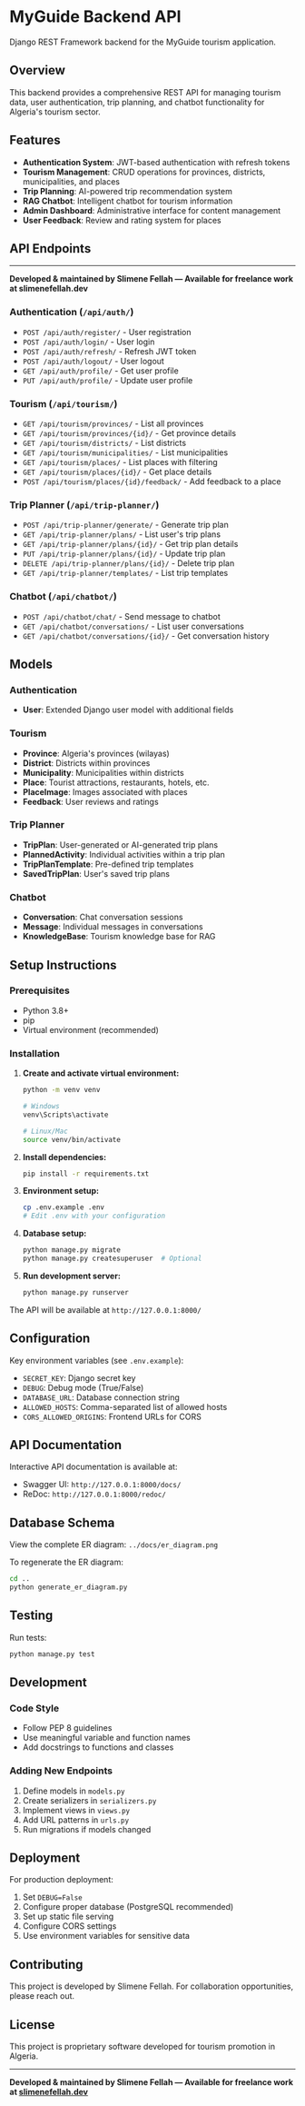 # MyGuide Backend API

Django REST Framework backend for the MyGuide tourism application.

## Overview

This backend provides a comprehensive REST API for managing tourism data, user authentication, trip planning, and chatbot functionality for Algeria's tourism sector.

## Features

- **Authentication System**: JWT-based authentication with refresh tokens
- **Tourism Management**: CRUD operations for provinces, districts, municipalities, and places
- **Trip Planning**: AI-powered trip recommendation system
- **RAG Chatbot**: Intelligent chatbot for tourism information
- **Admin Dashboard**: Administrative interface for content management
- **User Feedback**: Review and rating system for places

## API Endpoints

---

**Developed & maintained by Slimene Fellah — Available for freelance work at slimenefellah.dev**

### Authentication (`/api/auth/`)
- `POST /api/auth/register/` - User registration
- `POST /api/auth/login/` - User login
- `POST /api/auth/refresh/` - Refresh JWT token
- `POST /api/auth/logout/` - User logout
- `GET /api/auth/profile/` - Get user profile
- `PUT /api/auth/profile/` - Update user profile

### Tourism (`/api/tourism/`)
- `GET /api/tourism/provinces/` - List all provinces
- `GET /api/tourism/provinces/{id}/` - Get province details
- `GET /api/tourism/districts/` - List districts
- `GET /api/tourism/municipalities/` - List municipalities
- `GET /api/tourism/places/` - List places with filtering
- `GET /api/tourism/places/{id}/` - Get place details
- `POST /api/tourism/places/{id}/feedback/` - Add feedback to a place

### Trip Planner (`/api/trip-planner/`)
- `POST /api/trip-planner/generate/` - Generate trip plan
- `GET /api/trip-planner/plans/` - List user's trip plans
- `GET /api/trip-planner/plans/{id}/` - Get trip plan details
- `PUT /api/trip-planner/plans/{id}/` - Update trip plan
- `DELETE /api/trip-planner/plans/{id}/` - Delete trip plan
- `GET /api/trip-planner/templates/` - List trip templates

### Chatbot (`/api/chatbot/`)
- `POST /api/chatbot/chat/` - Send message to chatbot
- `GET /api/chatbot/conversations/` - List user conversations
- `GET /api/chatbot/conversations/{id}/` - Get conversation history

## Models

### Authentication
- **User**: Extended Django user model with additional fields

### Tourism
- **Province**: Algeria's provinces (wilayas)
- **District**: Districts within provinces
- **Municipality**: Municipalities within districts
- **Place**: Tourist attractions, restaurants, hotels, etc.
- **PlaceImage**: Images associated with places
- **Feedback**: User reviews and ratings

### Trip Planner
- **TripPlan**: User-generated or AI-generated trip plans
- **PlannedActivity**: Individual activities within a trip plan
- **TripPlanTemplate**: Pre-defined trip templates
- **SavedTripPlan**: User's saved trip plans

### Chatbot
- **Conversation**: Chat conversation sessions
- **Message**: Individual messages in conversations
- **KnowledgeBase**: Tourism knowledge base for RAG

## Setup Instructions

### Prerequisites
- Python 3.8+
- pip
- Virtual environment (recommended)

### Installation

1. **Create and activate virtual environment:**
   ```bash
   python -m venv venv
   
   # Windows
   venv\Scripts\activate
   
   # Linux/Mac
   source venv/bin/activate
   ```

2. **Install dependencies:**
   ```bash
   pip install -r requirements.txt
   ```

3. **Environment setup:**
   ```bash
   cp .env.example .env
   # Edit .env with your configuration
   ```

4. **Database setup:**
   ```bash
   python manage.py migrate
   python manage.py createsuperuser  # Optional
   ```

5. **Run development server:**
   ```bash
   python manage.py runserver
   ```

The API will be available at `http://127.0.0.1:8000/`

## Configuration

Key environment variables (see `.env.example`):

- `SECRET_KEY`: Django secret key
- `DEBUG`: Debug mode (True/False)
- `DATABASE_URL`: Database connection string
- `ALLOWED_HOSTS`: Comma-separated list of allowed hosts
- `CORS_ALLOWED_ORIGINS`: Frontend URLs for CORS

## API Documentation

Interactive API documentation is available at:
- Swagger UI: `http://127.0.0.1:8000/docs/`
- ReDoc: `http://127.0.0.1:8000/redoc/`

## Database Schema

View the complete ER diagram: `../docs/er_diagram.png`

To regenerate the ER diagram:
```bash
cd ..
python generate_er_diagram.py
```

## Testing

Run tests:
```bash
python manage.py test
```

## Development

### Code Style
- Follow PEP 8 guidelines
- Use meaningful variable and function names
- Add docstrings to functions and classes

### Adding New Endpoints
1. Define models in `models.py`
2. Create serializers in `serializers.py`
3. Implement views in `views.py`
4. Add URL patterns in `urls.py`
5. Run migrations if models changed

## Deployment

For production deployment:
1. Set `DEBUG=False`
2. Configure proper database (PostgreSQL recommended)
3. Set up static file serving
4. Configure CORS settings
5. Use environment variables for sensitive data

## Contributing

This project is developed by Slimene Fellah. For collaboration opportunities, please reach out.

## License

This project is proprietary software developed for tourism promotion in Algeria.

---

**Developed & maintained by Slimene Fellah — Available for freelance work at [slimenefellah.dev](https://slimenefellah.dev)**

